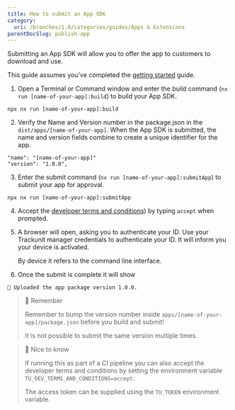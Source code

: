 ```yaml
---
title: How to submit an App SDK
category:
  uri: /branches/1.0/categories/guides/Apps & Extensions
parentDocSlug: publish-app
---
```


Submitting an App SDK will allow you to offer the app to customers to download and use.

This guide assumes you've completed the [getting started](./getting-started) guide.

1. Open a Terminal or Command window and enter the build command (`nx run [name-of-your-app]:build`) to build your App SDK.

```
npx nx run [name-of-your-app]:build
```

2. Verify the Name and Version number in the package.json in the `dist/apps/[name-of-your-app]`. When the App SDK is submitted, the name and version fields combine to create a unique identifier for the app.

```
"name": "[name-of-your-app]"
"version": "1.0.0",
```

3. Enter the submit command (`nx run [name-of-your-app]:submitApp`) to submit your app for approval.

```
npx nx run [name-of-your-app]:submitApp
```

4. Accept the [developer terms and conditions](https://trackunit.com/terms-conditions-marketplace/)) by typing `accept` when prompted.

5. A browser will open, asking you to authenticate your ID. Use your Trackunit manager credentials to authenticate your ID. It will inform you your device is activated.

   By device it refers to the command line interface.

6. Once the submit is complete it will show

```
🚀 Uploaded the app package version 1.0.0.
```

> 📘 Remember
>
> Remember to bump the version number inside `apps/[name-of-your-app]/package.json` before you build and submit!
>
> It is not possible to submit the same version multiple times.

> 📘 Nice to know
>
> If running this as part of a CI pipeline you can also accept the developer terms and conditions by setting the environment variable `TU_DEV_TERMS_AND_CONDITIONS=accept`.
> 
> The access token can be supplied using the `TU_TOKEN` environment variable.
> 
